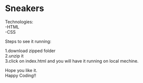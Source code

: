 # Sneakers
 
Technologies:<br>
-HTML<br>
-CSS<br>


Steps to see it running:

1.download zipped folder<br>
2.unzip it<br>
3.click on index.html and you will have it running on local mechine.<br>

Hope you like it.<br>
Happy Coding!!